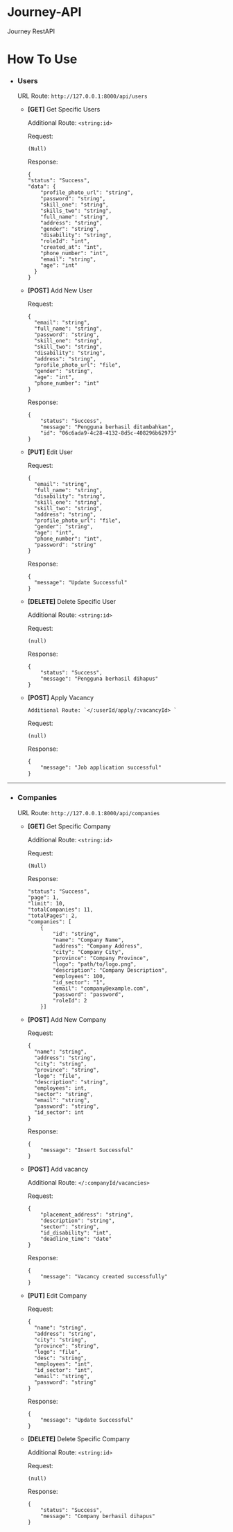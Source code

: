 # Journey-API
Journey RestAPI
# How To Use
* ### Users ###
  URL Route: `http://127.0.0.1:8000/api/users`
  * **[GET]** Get Specific Users
  
    Additional Route: `<string:id>`
    
    Request: 
    ```
    (Null)
    ```
    
    Response:
    ```
    {
    "status": "Success",
    "data": {
        "profile_photo_url": "string",
        "password": "string",
        "skill_one": "string",
        "skills_two": "string",
        "full_name": "string",
        "address": "string",
        "gender": "string",
        "disability": "string",
        "roleId": "int",
        "created_at": "int",
        "phone_number": "int",
        "email": "string",
        "age": "int"
      }
    }
    ```
  * **[POST]** Add New User 

    Request: 
    ```
    {
      "email": "string",
      "full_name": "string",
      "password": "string",
      "skill_one": "string",
      "skill_two": "string",
      "disability": "string",
      "address": "string",
      "profile_photo_url": "file",
      "gender": "string",
      "age": "int",
      "phone_number": "int"
    }
    ```
    Response:
    ```
    {
        "status": "Success",
        "message": "Pengguna berhasil ditambahkan",
        "id": "06c6ada9-4c28-4132-8d5c-408296b62973"
    }
    ```

  * **[PUT]** Edit User
  
    Request:
    ```
    {
      "email": "string",
      "full_name": "string",
      "disability": "string",
      "skill_one": "string",
      "skill_two": "string",
      "address": "string",
      "profile_photo_url": "file",
      "gender": "string",
      "age": "int",
      "phone_number": "int",
      "password": "string"
    }
    ```
    Response:
    ```
    {
      "message": "Update Successful"
    }
    ```
  * **[DELETE]** Delete Specific User
  
    Additional Route: `<string:id>`
    
    Request:

    ```
    (null)
    ```

    Response:

    ```
    {
        "status": "Success",
        "message": "Pengguna berhasil dihapus"
    }
    ```
  * **[POST]** Apply Vacancy

        Additional Route: `</:userId/apply/:vacancyId> `


    Request: 
    ```
    (null)
    ```
    Response:
    ```
    {
        "message": "Job application successful"
    }
    ```


---
* ### Companies ###
  URL Route: `http://127.0.0.1:8000/api/companies`
  * **[GET]** Get Specific Company
  
    Additional Route: `<string:id>`
    
    Request: 
    ```
    (Null)
    ```
    
    Response:
    ```
    "status": "Success",
    "page": 1,
    "limit": 10,
    "totalCompanies": 11,
    "totalPages": 2,
    "companies": [
        {
            "id": "string",
            "name": "Company Name",
            "address": "Company Address",
            "city": "Company City",
            "province": "Company Province",
            "logo": "path/to/logo.png",
            "description": "Company Description",
            "employees": 100,
            "id_sector": "1",
            "email": "company@example.com",
            "password": "password",
            "roleId": 2
        }]
    ```
  * **[POST]** Add New Company 

    Request: 
    ```
    {
      "name": "string",
      "address": "string",
      "city": "string",
      "province": "string",
      "logo": "file",
      "description": "string",
      "employees": int,
      "sector": "string",
      "email": "string",
      "password": "string",
      "id_sector": int
    }
    ```
    Response:
    ```
    {
        "message": "Insert Successful"
    }
    ```
  * **[POST]** Add vacancy
    
      Additional Route: `</:companyId/vacancies>`

    Request: 
    ```
    {
        "placement_address": "string",
        "description": "string",
        "sector": "string",
        "id_disability": "int",
        "deadline_time": "date"
    }
    ```
    Response:
    ```
    {
        "message": "Vacancy created successfully"
    }
    ```

  * **[PUT]** Edit Company
  
    Request:
    ```
    {
      "name": "string",
      "address": "string",
      "city": "string",
      "province": "string",
      "logo": "file",
      "desc": "string",
      "employees": "int",
      "id_sector": "int",
      "email": "string",
      "password": "string"
    }
    ```
    Response:
    ```
    {
        "message": "Update Successful"
    }
    ```
  * **[DELETE]** Delete Specific Company
  
    Additional Route: `<string:id>`
    
    Request:

    ```
    (null)
    ```

    Response:

    ```
    {
        "status": "Success",
        "message": "Company berhasil dihapus"
    }
    ```
